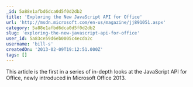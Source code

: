 ```yaml
---
_id: 5a88e1afbd6dca0d5f0d2db2
title: 'Exploring the New JavaScript API for Office'
url: 'http://msdn.microsoft.com/en-us/magazine/jj891051.aspx'
category: 5a88e1afbd6dca0d5f0d2db2
slug: 'exploring-the-new-javascript-api-for-office'
user_id: 5a83ce59d6eb0005c4ecda2c
username: 'bill-s'
createdOn: '2013-02-09T19:12:51.000Z'
tags: []
---
```


This article is the first in a series of in-depth looks at the JavaScript API for Office, newly introduced in Microsoft Office 2013.
